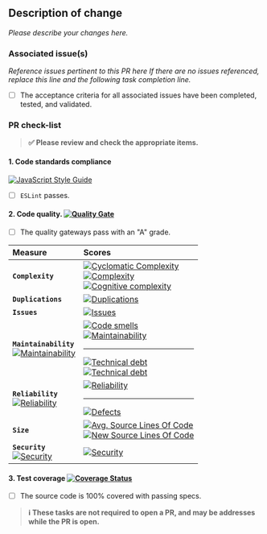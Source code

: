 ## Description of change

_Please describe your changes here._

### Associated issue(s)

_Reference issues pertinent to this PR here If there are no issues referenced,
replace this line and the following task completion line._

- [ ] The acceptance criteria for all associated issues have been completed, tested, and validated.

### PR check-list

> **:white_check_mark: Please review and check the appropriate items.**

#### 1. **Code standards compliance**
[![JavaScript Style Guide](https://cdn.rawgit.com/feross/standard/master/badge.svg)](https://github.com/feross/standard)

- [ ] `ESLint` passes.

#### 2. **Code quality**. [![Quality Gate][sonar-gate-img]][sonar-gate-url]

- [ ] The quality gateways pass with an "A" grade.

| Measure               | Scores                                                             |
|:----------------------|:-------------------------------------------------------------------|
| **`Complexity`**      | [![Cyclomatic Complexity][sonar-cyclo-complexity-img]][sonar-cyclo-complexity-url]<br>[![Complexity][sonar-complexity-img]][sonar-complexity-url]<br>[![Cognitive complexity][sonar-cognitive-img]][sonar-cognitive-url] |
| **`Duplications`**    | [![Duplications][sonar-duplications-img]][sonar-duplications-url]  |
| **`Issues`**          | [![Issues][sonar-issues-img]][sonar-issues-url]                    |
| **`Maintainability`**<br>[![Maintainability][sonar-maintainability-img]][sonar-maintainability-url] | [![Code smells][sonar-code-smells-img]][sonar-code-smells-url]<br>[![Maintainability][sonar-maintainability-img]][sonar-maintainability-url]<hr>[![Technical debt][sonar-tech-debt-img]][sonar-tech-debt-url]<br>[![Technical debt][sonar-tech-debt-ratio-img]][sonar-tech-debt-ratio-url] |
| **`Reliability`**<br>[![Reliability][sonar-reliability-img]][sonar-reliability-url]     | [![Reliability][sonar-reliability-img]][sonar-reliability-url]<hr>[![Defects][sonar-bugs-img]][sonar-bugs-url]     |
| **`Size`**   | [![Avg. Source Lines Of Code][sonar-nloc-img]][sonar-nloc-url]<br>[![New Source Lines Of Code][sonar-new-loc-img]][sonar-new-loc-url]  |
| **`Security`**<br>[![Security][sonar-security-rating-img]][sonar-security-rating-url]        | [![Security][sonar-security-img]][sonar-security-url]              |

#### 3. **Test coverage** [![Coverage Status][coveralls-img]][coveralls-url]

- [ ] The source code is 100% covered with passing specs.

> **:information_source: These tasks are not required to open a PR, and may be addresses while the PR is open.**

[cla-individual-url]: https://www.clahub.com/agreements/gregswindle/eslint-plugin-crc
[codecov-image]: https://codecov.io/gh/gregswindle/eslint-plugin-crc/branch/master/graph/badge.svg
[codecov-url]: https://codecov.io/gh/gregswindle/eslint-plugin-crc
[coveralls-img]: https://coveralls.io/repos/github/gregswindle/eslint-plugin-crc/badge.svg
[coveralls-url]: https://coveralls.io/github/gregswindle/eslint-plugin-crc
[sonar-bugs-img]: https://sonarcloud.io/api/project_badges/measure?project=gregswindle-eslint-plugin-crc&metric=bugs
[sonar-bugs-url]: https://sonarcloud.io/component_measures?id=gregswindle-eslint-plugin-crc&metric=bugs
[sonar-code-smells-img]: https://sonarcloud.io/api/project_badges/measure?project=gregswindle-eslint-plugin-crc&metric=code_smells
[sonar-code-smells-url]: https://sonarcloud.io/component_measures/metric/code_smells/list?id=gregswindle-eslint-plugin-crc
[sonar-cognitive-img]: http://sonarcloud.io/api/badges/measure?key=gregswindle-eslint-plugin-crc&metric=cognitive_complexity
[sonar-cognitive-url]: https://sonarcloud.io/component_measures/metric/cognitive_complexity/list?id=gregswindle-eslint-plugin-crc
[sonar-complexity-img]: http://sonarcloud.io/api/badges/measure?key=gregswindle-eslint-plugin-crc&metric=function_complexity
[sonar-complexity-url]: https://sonarcloud.io/component_measures/domain/Complexity?id=gregswindle-eslint-plugin-crc
[sonar-coverage-img]: http://sonarcloud.io/api/badges/measure?key=gregswindle-eslint-plugin-crc&metric=coverage
[sonar-coverage-url]: https://sonarcloud.io/component_measures/domain/Coverage?id=gregswindle-eslint-plugin-crc
[sonar-cyclo-complexity-img]: http://sonarcloud.io/api/badges/measure?key=gregswindle-eslint-plugin-crc&metric=complexity
[sonar-cyclo-complexity-url]: https://sonarcloud.io/component_measures/domain/Complexity?id=gregswindle-eslint-plugin-crc
[sonar-duplications-img]: https://sonarcloud.io/api/project_badges/measure?project=gregswindle-eslint-plugin-crc&metric=duplicated_lines_density
[sonar-duplications-url]: https://sonarcloud.io/component_measures/domain/Duplications?id=gregswindle-eslint-plugin-crc
[sonar-gate-img]: http://sonarcloud.io/api/badges/gate?key=gregswindle-eslint-plugin-crc
[sonar-gate-url]: http://sonarcloud.io/dashboard/index/gregswindle-eslint-plugin-crc
[sonar-issues-img]: http://sonarcloud.io/api/badges/measure?key=gregswindle-eslint-plugin-crc&metric=blocker_violations
[sonar-issues-url]: https://sonarcloud.io/component_measures/domain/Issues?id=gregswindle-eslint-plugin-crc
[sonar-maintainability-img]: https://sonarcloud.io/api/project_badges/measure?project=gregswindle-eslint-plugin-crc&metric=sqale_rating
[sonar-maintainability-url]: https://sonarcloud.io/component_measures/domain/Maintainability?id=gregswindle-eslint-plugin-crc
[sonar-new-loc-img]: http://sonarcloud.io/api/badges/measure?key=gregswindle-eslint-plugin-crc&metric=new_lines
[sonar-new-loc-url]: https://sonarcloud.io/component_measures?id=gregswindle-eslint-plugin-crc&metric=new_lines
[sonar-nloc-img]: https://sonarcloud.io/api/project_badges/measure?project=gregswindle-eslint-plugin-crc&metric=ncloc
[sonar-nloc-url]: https://sonarcloud.io/component_measures?id=gregswindle-eslint-plugin-crc&metric=ncloc
[sonar-reliability-img]: https://sonarcloud.io/api/project_badges/measure?project=gregswindle-eslint-plugin-crc&metric=reliability_rating
[sonar-reliability-url]: https://sonarcloud.io/component_measures/domain/Reliability?id=gregswindle-eslint-plugin-crc
[sonar-security-img]: http://sonarcloud.io/api/badges/measure?key=gregswindle-eslint-plugin-crc&metric=vulnerabilities
[sonar-security-url]: https://sonarcloud.io/component_measures/metric/vulnerabilities/list?id=gregswindle-eslint-plugin-crc
[sonar-security-rating-img]: https://sonarcloud.io/api/project_badges/measure?project=gregswindle-eslint-plugin-crc&metric=security_rating
[sonar-security-rating-url]: https://sonarcloud.io/component_measures?id=gregswindle-eslint-plugin-crc&metric=Security
[sonar-tech-debt-ratio-img]: https://sonarcloud.io/api/badges/measure?key=gregswindle-eslint-plugin-crc&metric=sqale_debt_ratio
[sonar-tech-debt-ratio-url]: https://sonarcloud.io/component_measures/metric/sqale_index/list?id=gregswindle-eslint-plugin-crc
[sonar-tech-debt-img]: https://sonarcloud.io/api/project_badges/measure?project=gregswindle-eslint-plugin-crc&metric=sqale_index
[sonar-tech-debt-url]: https://sonarcloud.io/component_measures?id=gregswindle-eslint-plugin-crc&metric=sqale_index
